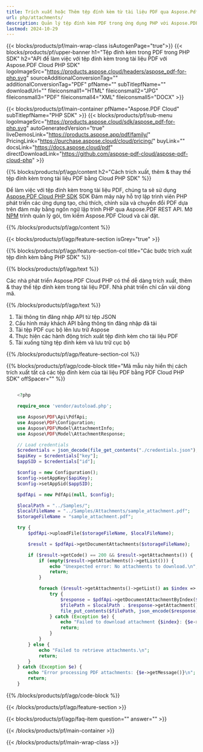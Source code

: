 ```yaml
---
title: Trích xuất hoặc Thêm tệp đính kèm từ tài liệu PDF qua Aspose.Pdf Cloud PHP SDK
url: php/attachments/
description: Quản lý tệp đính kèm PDF trong ứng dụng PHP với Aspose.PDF Cloud. Thêm, trích xuất hoặc xóa tệp được nhúng qua REST API.
lastmod: 2024-10-29
---
```


{{< blocks/products/pf/main-wrap-class isAutogenPage="true">}}
{{< blocks/products/pf/upper-banner h1="Tệp đính kèm trong PDF trong PHP SDK" h2="API để làm việc với tệp đính kèm trong tài liệu PDF với Aspose.PDF Cloud PHP SDK" logoImageSrc="https://products.aspose.cloud/headers/aspose_pdf-for-php.svg" sourceAdditionalConversionTag="" additionalConversionTag="PDF" pfName="" subTitlepfName="" downloadUrl="" fileiconsmall1="HTML" fileiconsmall2="JPG" fileiconsmall3="PDF" fileiconsmall4="XML" fileiconsmall5="DOCX" >}}

{{< blocks/products/pf/main-container pfName="Aspose.PDF Cloud" subTitlepfName="PHP SDK" >}}
{{< blocks/products/pf/sub-menu logoImageSrc="https://products.aspose.cloud/sdk/aspose_pdf-for-php.svg"
autoGeneratedVersion="true"
liveDemosLink="https://products.aspose.app/pdf/family/" PricingLink="https://purchase.aspose.cloud/cloud/pricing/" buyLink="" docsLink="https://docs.aspose.cloud/pdf"  directDownloadLink="https://github.com/aspose-pdf-cloud/aspose-pdf-cloud-php" >}}

{{% blocks/products/pf/agp/content h2="Cách trích xuất, thêm & thay thế tệp đính kèm trong tài liệu PDF bằng Cloud PHP SDK" %}}

Để làm việc với tệp đính kèm trong tài liệu PDF, chúng ta sẽ sử dụng
[Aspose.PDF Cloud PHP SDK](https://products.aspose.cloud/pdf/php/)
SDK Đám mây này hỗ trợ lập trình viên PHP phát triển các ứng dụng tạo, chú thích, chỉnh sửa và chuyển đổi PDF dựa trên đám mây bằng ngôn ngữ lập trình PHP qua Aspose.PDF REST API. Mở
[NPM](https://www.npmjs.com/package/asposepdfcloud)
trình quản lý gói, tìm kiếm Aspose.PDF Cloud và cài đặt.

{{% /blocks/products/pf/agp/content %}}

{{< blocks/products/pf/agp/feature-section isGrey="true" >}}

{{% blocks/products/pf/agp/feature-section-col title="Các bước trích xuất tệp đính kèm bằng PHP SDK" %}}

{{% blocks/products/pf/agp/text %}}

Các nhà phát triển Aspose.PDF Cloud PHP có thể dễ dàng trích xuất, thêm & thay thế tệp đính kèm trong tài liệu PDF. Nhà phát triển chỉ cần vài dòng mã.

{{% /blocks/products/pf/agp/text %}}

1. Tải thông tin đăng nhập API từ tệp JSON
1. Cấu hình máy khách API bằng thông tin đăng nhập đã tải
1. Tải tệp PDF cục bộ lên lưu trữ Aspose
1. Thực hiện các hành động trích xuất tệp đính kèm cho tài liệu PDF
1. Tải xuống từng tệp đính kèm và lưu trữ cục bộ

{{% /blocks/products/pf/agp/feature-section-col %}}


{{% blocks/products/pf/agp/code-block title="Mã mẫu này hiển thị cách trích xuất tất cả các tệp đính kèm của tài liệu PDF bằng PDF Cloud PHP SDK" offSpacer="" %}}

```php

    <?php

    require_once 'vendor/autoload.php';

    use Aspose\PDF\Api\PdfApi;
    use Aspose\PDF\Configuration;
    use Aspose\PDF\Model\AttachmentInfo;
    use Aspose\PDF\Model\AttachmentResponse;

    // Load credentials
    $credentials = json_decode(file_get_contents("./credentials.json"), true);
    $apiKey = $credentials["key"];
    $appSID = $credentials["id"];

    $config = new Configuration();
    $config->setAppKey($apiKey);
    $config->setAppSid($appSID);

    $pdfApi = new PdfApi(null, $config);

    $localPath = "../Samples/";
    $localFileName = "../Samples/Attachments/sample_attachment.pdf";
    $storageFileName = "sample_attachment.pdf";

    try {
        $pdfApi->uploadFile($storageFileName, $localFileName);

        $result = $pdfApi->getDocumentAttachments($storageFileName);

        if ($result->getCode() == 200 && $result->getAttachments()) {
            if (empty($result->getAttachments()->getList())) {
                echo "Unexpected error: No attachments to download.\n";
                return;
            }

            foreach ($result->getAttachments()->getList() as $index => $attachment) {
                try {
                    $response = $pdfApi->getDocumentAttachmentByIndex($storageFileName, $index);
                    $filePath = $localPath . $response->getAttachment()->getName();
                    file_put_contents($filePath, json_encode($response));
                } catch (Exception $e) {
                    echo "Failed to download attachment {$index}: {$e->getMessage()}\n";
                    return;
                }
            }
        } else {
            echo "Failed to retrieve attachments.\n";
            return;
        }
    } catch (Exception $e) {
        echo "Error processing PDF attachments: {$e->getMessage()}\n";
        return;
    }
```

{{% /blocks/products/pf/agp/code-block %}}

{{< /blocks/products/pf/agp/feature-section >}}

{{< blocks/products/pf/agp/faq-item question="" answer="" >}}

{{< /blocks/products/pf/main-container >}}

{{< /blocks/products/pf/main-wrap-class >}}
